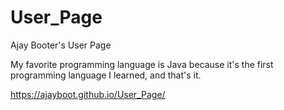 # User_Page

Ajay Booter's User Page

My favorite programming language is Java because it's the first programming language I learned, and that's it.

https://ajayboot.github.io/User_Page/
